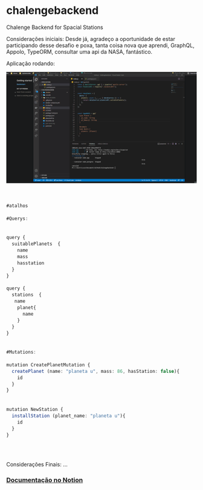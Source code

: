 # chalengebackend
Chalenge Backend for Spacial Stations


Considerações iniciais: Desde já, agradeço a oportunidade de estar participando desse desafio e poxa, tanta coisa nova que aprendi,
GraphQL, Appolo, TypeORM, consultar uma api da NASA, fantástico.


Aplicação rodando:

![Alt Text](https://github.com/almcarvalho/chalengebackend/blob/main/docs/demos/demo.gif)

```typescript


#atalhos

#Querys:


query {
  suitablePlanets  {
    name
    mass
    hasstation
  }
}

query {
  stations  {
   name
    planet{
      name
    }
  }
}


#Mutations:

mutation CreatePlanetMutation {
  createPlanet (name: "planeta u", mass: 86, hasStation: false){
    id
  }
}


mutation NewStation {
  installStation (planet_name: "planeta u"){
    id
  }
}

```


<br/>
<br/>

Considerações Finais: ...

<h3> <a href="https://bedecked-echidna-e33.notion.site/Documentation-API-f78c517f9df94aea83c1ad9ef69e0a0e" target="_blank"> Documentação no Notion</a> </h3>


